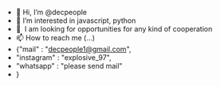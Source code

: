 - 👋 Hi, I’m @decpeople
- 👀 I’m interested in javascript, python
- 💞 ️ I am looking for opportunities for any kind of cooperation
- 📫 How to reach me (...) 
- {"mail" : "decpeople1@gmail.com",
- "instagram" : "explosive_97",
- "whatsapp" : "please send mail"
- }

<!---
decpeople/decpeople is a ✨ special ✨ repository because its `README.md` (this file) appears on your GitHub profile.
You can click the Preview link to take a look at your changes.
--->
